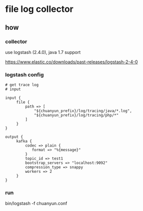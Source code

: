 # file log collector


## how

### collector

use logstash (2.4.0), java 1.7 support

https://www.elastic.co/downloads/past-releases/logstash-2-4-0


### logstash config

```config
# get trace log
# input

input {
     file {
         path => [
             "${chuanyun_prefix}/log/tracing/java/*.log",
             "${chuanyun_prefix}/log/tracing/php/*"
         ]
     }
}

output {
     kafka {
         codec => plain {
            format => "%{message}"
         }
         topic_id => test1
         bootstrap_servers => "localhost:9092"
         compression_type => snappy
         workers => 2
     }
}
```

### run

bin/logstash -f chuanyun.conf
